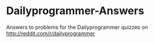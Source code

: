 Dailyprogrammer-Answers
=======================

Answers to problems for the Dailyprogrammer quizzes on http://reddit.com/r/dailyprogrammer